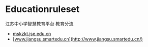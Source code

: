 # Educationruleset
江苏中小学智慧教育平台 教育分流
  - [mskzkt.jse.edu.cn](https://mskzkt.jse.edu.cn/cloudCourse/index/pc/)
  - [www.jiangsu.smartedu.cn](http://www.jiangsu.smartedu.cn/)
